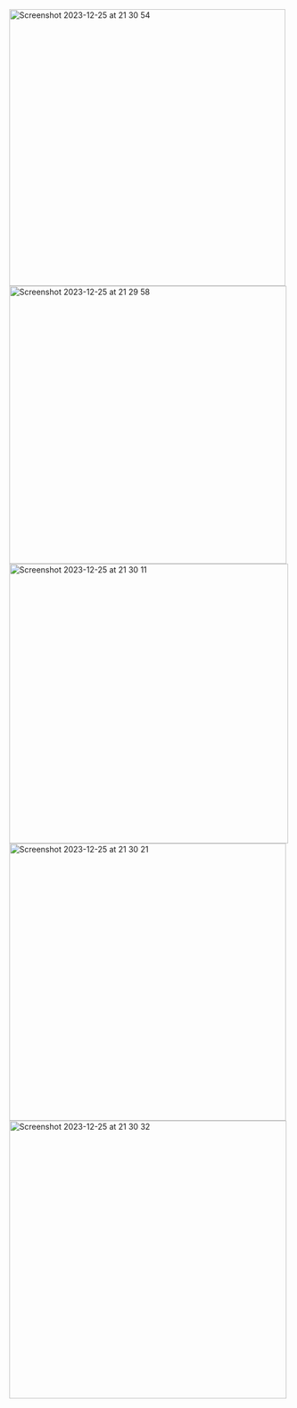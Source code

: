 <img width="495" alt="Screenshot 2023-12-25 at 21 30 54" src="https://github.com/anocan/RIoT-ESP32/assets/100096574/ac6d0727-588d-4dea-ba8a-f6a4b24de3e6">
<img width="497" alt="Screenshot 2023-12-25 at 21 29 58" src="https://github.com/anocan/RIoT-ESP32/assets/100096574/3ab17c4f-22d5-4831-9b26-4d7fafc37b54">
<img width="500" alt="Screenshot 2023-12-25 at 21 30 11" src="https://github.com/anocan/RIoT-ESP32/assets/100096574/97f7b6fd-3a6b-42ee-aa74-b6152e0a3eb2">
<img width="496" alt="Screenshot 2023-12-25 at 21 30 21" src="https://github.com/anocan/RIoT-ESP32/assets/100096574/18cdaafd-7899-46fd-9978-20a6dd1f99a4">
<img width="497" alt="Screenshot 2023-12-25 at 21 30 32" src="https://github.com/anocan/RIoT-ESP32/assets/100096574/62450338-7e1d-4fe4-b51c-a57618021a7c">
